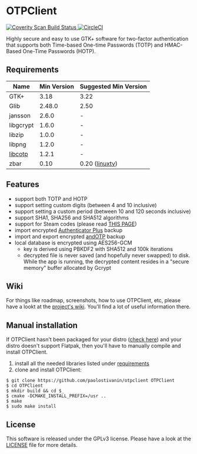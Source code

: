 # OTPClient
<a href="https://scan.coverity.com/projects/paolostivanin-otpclient">
  <img alt="Coverity Scan Build Status" src="https://img.shields.io/coverity/scan/12749.svg"/>
</a>
<a href="https://circleci.com/gh/paolostivanin/OTPClient">
  <img alt="CircleCI" src="https://circleci.com/gh/paolostivanin/OTPClient.svg?style=svg"/>
</a>


Highly secure and easy to use GTK+ software for two-factor authentication that supports both Time-based One-time Passwords (TOTP) and HMAC-Based One-Time Passwords (HOTP).

## Requirements
|Name|Min Version|Suggested Min Version|
|----|-----------|-----------------|
|GTK+|3.18| 3.22|
|Glib|2.48.0|2.50|
|jansson|2.6.0|-|
|libgcrypt|1.6.0|-|
|libzip|1.0.0|-|
|libpng|1.2.0|-|
|[libcotp](https://github.com/paolostivanin/libcotp)|1.2.1|-|
|zbar|0.10|0.20 ([linuxtv](https://linuxtv.org/downloads/zbar/))|

## Features
- support both TOTP and HOTP
- support setting custom digits (between 4 and 10 inclusive)
- support setting a custom period (between 10 and 120 seconds inclusive)
- support SHA1, SHA256 and SHA512 algorithms
- support for Steam codes (please read [THIS PAGE](https://github.com/paolostivanin/OTPClient/wiki/Steam-Support))
- import encrypted [Authenticator Plus](https://www.authenticatorplus.com/) backup
- import and export encrypted [andOTP](https://github.com/flocke/andOTP) backup
- local database is encrypted using AES256-GCM
  - key is derived using PBKDF2 with SHA512 and 100k iterations
  - decrypted file is never saved (and hopefully never swapped) to disk. While the app is running, the decrypted content resides in a "secure memory" buffer allocated by Gcrypt

## Wiki
For things like roadmap, screenshots, how to use OTPClient, etc, please have a lookt at the [project's wiki](https://github.com/paolostivanin/OTPClient/wiki). You'll find a lot of useful information there.

## Manual installation
If OTPClient hasn't been packaged for your distro ([check here](https://github.com/paolostivanin/OTPClient/wiki/Tested-OS-&-Packages#packages)) and your distro doesn't support Flatpak, then you'll have to manually compile and install OTPClient.
1. install all the needed libraries listed under [requirements](#requirements)
2. clone and install OTPClient:
```
$ git clone https://github.com/paolostivanin/otpclient OTPClient
$ cd OTPClient
$ mkdir build && cd $_
$ cmake -DCMAKE_INSTALL_PREFIX=/usr ..
$ make
$ sudo make install
```

## License
This software is released under the GPLv3 license. Please have a look at the [LICENSE](LICENSE) file for more details.
 
